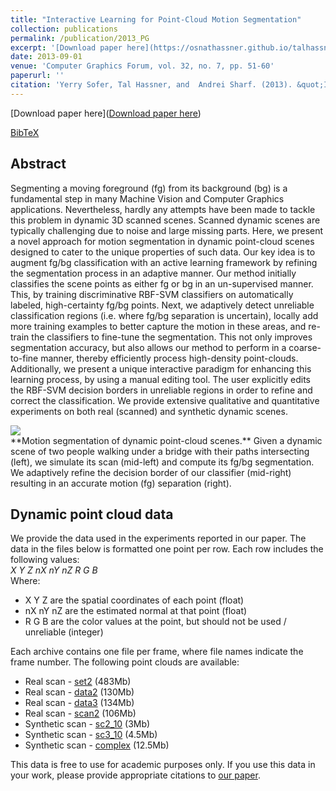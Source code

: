```yaml
---
title: "Interactive Learning for Point-Cloud Motion Segmentation"
collection: publications
permalink: /publication/2013_PG
excerpt: '[Download paper here](https://osnathassner.github.io/talhassner/projects/PG13/pg13_SoferHassnerSharf.pdf)'
date: 2013-09-01
venue: 'Computer Graphics Forum, vol. 32, no. 7, pp. 51-60'
paperurl: ''
citation: 'Yerry Sofer, Tal Hassner, and  Andrei Sharf. (2013). &quot;Interactive Learning for Point-Cloud Motion Segmentation.&quot; <i>Computer Graphics Forum, vol. 32, no. 7, pp. 51-60</i>.'
---
```


[Download paper here]([Download paper here](https://osnathassner.github.io/talhassner/projects/PG13/pg13_SoferHassnerSharf.pdf))

[BibTeX](https://osnathassner.github.io/talhassner/projects/PG13/BibTeX.txt)


Abstract
------
Segmenting a moving foreground (fg) from its background (bg) is a fundamental step in many Machine Vision and Computer Graphics applications. Nevertheless, hardly any attempts have been made to tackle this problem in dynamic 3D scanned scenes. Scanned dynamic scenes are typically challenging due to noise and large missing parts. Here, we present a novel approach for motion segmentation in dynamic point-cloud scenes designed to cater to the unique properties of such data. Our key idea is to augment fg/bg classification with an active learning framework by refining the segmentation process in an adaptive manner. Our method initially classifies the scene points as either fg or bg in an un-supervised manner. This, by training discriminative RBF-SVM classifiers on automatically labeled, high-certainty fg/bg points. Next, we adaptively detect unreliable classification regions (i.e. where fg/bg separation is uncertain), locally add more training examples to better capture the motion in these areas, and re-train the classifiers to fine-tune the segmentation. This not only improves segmentation accuracy, but also allows our method to perform in a coarse-to-fine manner, thereby efficiently process high-density point-clouds. Additionally, we present a unique interactive paradigm for enhancing this learning process, by using a manual editing tool. The user explicitly edits the RBF-SVM decision borders in unreliable regions in order to refine and correct the classification. We provide extensive qualitative and quantitative experiments on both real (scanned) and synthetic dynamic scenes.

<img src='https://osnathassner.github.io/talhassner/projects/PG13/visual.jpg'>
<br/>**Motion segmentation of dynamic point-cloud scenes.** Given a dynamic scene of two people walking under a bridge with their paths intersecting (left), we simulate its scan (mid-left) and compute its fg/bg segmentation. We adaptively refine the decision border of our classifier (mid-right) resulting in an accurate motion (fg) separation (right).

Dynamic point cloud data
------
We provide the data used in the experiments reported in our paper. The data in the files below is formatted one point per row. Each row includes the following values:
<br/><i>X   Y   Z   nX   nY   nZ   R   G   B</i>
<br/>Where:
- X Y Z are the spatial coordinates of each point (float)
- nX nY nZ are the estimated normal at that point (float)
- R G B are the color values at the point, but should not be used / unreliable (integer)

Each archive contains one file per frame, where file names indicate the frame number. The following point clouds are available:
- Real scan - [set2](https://osnathassner.github.io/talhassner/projects/PG13/set2.zip) (483Mb)
- Real scan - [data2](https://osnathassner.github.io/talhassner/projects/PG13/data2.zip) (130Mb)
- Real scan - [data3](https://osnathassner.github.io/talhassner/projects/PG13/data3.zip) (134Mb)
- Real scan - [scan2](https://osnathassner.github.io/talhassner/projects/PG13/scan2.zip) (106Mb)
- Synthetic scan - [sc2_10](https://osnathassner.github.io/talhassner/projects/PG13/sc2_10.zip) (3Mb)
- Synthetic scan - [sc3_10](https://osnathassner.github.io/talhassner/projects/PG13/sc3_10.zip) (4.5Mb)
- Synthetic scan - [complex](https://osnathassner.github.io/talhassner/projects/PG13/complex.zip) (12.5Mb)

This data is free to use for academic purposes only. If you use this data in your work, please provide appropriate citations to [our paper](https://osnathassner.github.io/talhassner/projects/PG13/BibTeX.txt).
